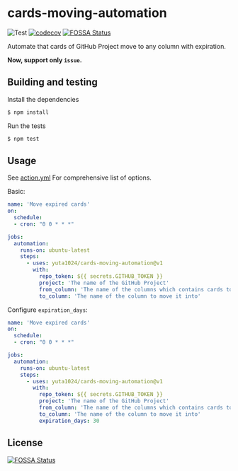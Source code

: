 # cards-moving-automation
![Test](https://github.com/yuta1024/cards-moving-automation/workflows/Test/badge.svg)
[![codecov](https://codecov.io/gh/yuta1024/cards-moving-automation/branch/main/graph/badge.svg)](https://codecov.io/gh/yuta1024/cards-moving-automation)
[![FOSSA Status](https://app.fossa.com/api/projects/git%2Bgithub.com%2Fyuta1024%2Fcards-moving-automation.svg?type=shield)](https://app.fossa.com/projects/git%2Bgithub.com%2Fyuta1024%2Fcards-moving-automation?ref=badge_shield)

Automate that cards of GitHub Project move to any column with expiration.

**Now, support only `issue`.**

## Building and testing
Install the dependencies
```bash
$ npm install
```

Run the tests
```bash
$ npm test
```

## Usage
See [action.yml](./action.yml) For comprehensive list of options.

Basic:
```yaml
name: 'Move expired cards'
on:
  schedule:
  - cron: "0 0 * * *"

jobs:
  automation:
    runs-on: ubuntu-latest
    steps:
      - uses: yuta1024/cards-moving-automation@v1
        with:
          repo_token: ${{ secrets.GITHUB_TOKEN }}
          project: 'The name of the GitHub Project'
          from_column: 'The name of the columns which contains cards to move'
          to_column: 'The name of the column to move it into'
```

Configure `expiration_days`:
```yaml
name: 'Move expired cards'
on:
  schedule:
  - cron: "0 0 * * *"

jobs:
  automation:
    runs-on: ubuntu-latest
    steps:
      - uses: yuta1024/cards-moving-automation@v1
        with:
          repo_token: ${{ secrets.GITHUB_TOKEN }}
          project: 'The name of the GitHub Project'
          from_column: 'The name of the columns which contains cards to move'
          to_column: 'The name of the column to move it into'
          expiration_days: 30
```


## License
[![FOSSA Status](https://app.fossa.com/api/projects/git%2Bgithub.com%2Fyuta1024%2Fcards-moving-automation.svg?type=large)](https://app.fossa.com/projects/git%2Bgithub.com%2Fyuta1024%2Fcards-moving-automation?ref=badge_large)